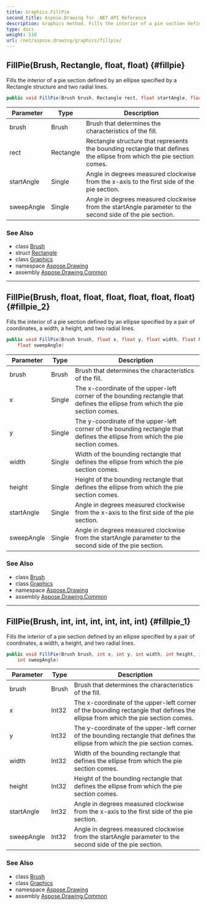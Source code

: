 ```yaml
---
title: Graphics.FillPie
second_title: Aspose.Drawing for .NET API Reference
description: Graphics method. Fills the interior of a pie section defined by an ellipse specified by a Rectangle structure and two radial lines
type: docs
weight: 510
url: /net/aspose.drawing/graphics/fillpie/
---
```

## FillPie(Brush, Rectangle, float, float) {#fillpie}

Fills the interior of a pie section defined by an ellipse specified by a Rectangle structure and two radial lines.

```csharp
public void FillPie(Brush brush, Rectangle rect, float startAngle, float sweepAngle)
```

| Parameter | Type | Description |
| --- | --- | --- |
| brush | Brush | Brush that determines the characteristics of the fill. |
| rect | Rectangle | Rectangle structure that represents the bounding rectangle that defines the ellipse from which the pie section comes. |
| startAngle | Single | Angle in degrees measured clockwise from the x-axis to the first side of the pie section. |
| sweepAngle | Single | Angle in degrees measured clockwise from the startAngle parameter to the second side of the pie section. |

### See Also

* class [Brush](../../brush/)
* struct [Rectangle](../../rectangle/)
* class [Graphics](../)
* namespace [Aspose.Drawing](../../graphics/)
* assembly [Aspose.Drawing.Common](../../../)

---

## FillPie(Brush, float, float, float, float, float, float) {#fillpie_2}

Fills the interior of a pie section defined by an ellipse specified by a pair of coordinates, a width, a height, and two radial lines.

```csharp
public void FillPie(Brush brush, float x, float y, float width, float height, float startAngle, 
    float sweepAngle)
```

| Parameter | Type | Description |
| --- | --- | --- |
| brush | Brush | Brush that determines the characteristics of the fill. |
| x | Single | The x-coordinate of the upper-left corner of the bounding rectangle that defines the ellipse from which the pie section comes. |
| y | Single | The y-coordinate of the upper-left corner of the bounding rectangle that defines the ellipse from which the pie section comes. |
| width | Single | Width of the bounding rectangle that defines the ellipse from which the pie section comes. |
| height | Single | Height of the bounding rectangle that defines the ellipse from which the pie section comes. |
| startAngle | Single | Angle in degrees measured clockwise from the x-axis to the first side of the pie section. |
| sweepAngle | Single | Angle in degrees measured clockwise from the startAngle parameter to the second side of the pie section. |

### See Also

* class [Brush](../../brush/)
* class [Graphics](../)
* namespace [Aspose.Drawing](../../graphics/)
* assembly [Aspose.Drawing.Common](../../../)

---

## FillPie(Brush, int, int, int, int, int, int) {#fillpie_1}

Fills the interior of a pie section defined by an ellipse specified by a pair of coordinates, a width, a height, and two radial lines.

```csharp
public void FillPie(Brush brush, int x, int y, int width, int height, int startAngle, 
    int sweepAngle)
```

| Parameter | Type | Description |
| --- | --- | --- |
| brush | Brush | Brush that determines the characteristics of the fill. |
| x | Int32 | The x-coordinate of the upper-left corner of the bounding rectangle that defines the ellipse from which the pie section comes. |
| y | Int32 | The y-coordinate of the upper-left corner of the bounding rectangle that defines the ellipse from which the pie section comes. |
| width | Int32 | Width of the bounding rectangle that defines the ellipse from which the pie section comes. |
| height | Int32 | Height of the bounding rectangle that defines the ellipse from which the pie section comes. |
| startAngle | Int32 | Angle in degrees measured clockwise from the x-axis to the first side of the pie section. |
| sweepAngle | Int32 | Angle in degrees measured clockwise from the startAngle parameter to the second side of the pie section. |

### See Also

* class [Brush](../../brush/)
* class [Graphics](../)
* namespace [Aspose.Drawing](../../graphics/)
* assembly [Aspose.Drawing.Common](../../../)


